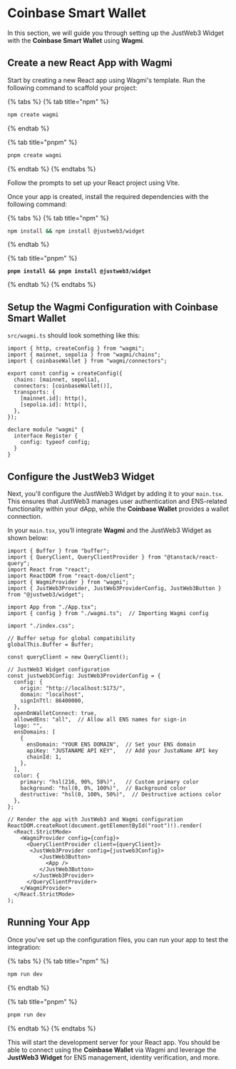 # Coinbase Smart Wallet

In this section, we will guide you through setting up the JustWeb3 Widget with the **Coinbase Smart Wallet** using **Wagmi**.

## Create a new React App with Wagmi

Start by creating a new React app using Wagmi's template. Run the following command to scaffold your project:

{% tabs %}
{% tab title="npm" %}
```bash
npm create wagmi
```
{% endtab %}

{% tab title="pnpm" %}
```bash
pnpm create wagmi
```
{% endtab %}
{% endtabs %}

Follow the prompts to set up your React project using Vite.

Once your app is created, install the required dependencies with the following command:

{% tabs %}
{% tab title="npm" %}
```bash
npm install && npm install @justweb3/widget
```
{% endtab %}

{% tab title="pnpm" %}
<pre class="language-bash"><code class="lang-bash"><strong>pnpm install &#x26;&#x26; pnpm install @justweb3/widget
</strong></code></pre>
{% endtab %}
{% endtabs %}

## Setup the Wagmi Configuration with Coinbase Smart Wallet

`src/wagmi.ts` should look something like this:

```tsx
import { http, createConfig } from "wagmi";
import { mainnet, sepolia } from "wagmi/chains";
import { coinbaseWallet } from "wagmi/connectors";

export const config = createConfig({
  chains: [mainnet, sepolia],
  connectors: [coinbaseWallet()],
  transports: {
    [mainnet.id]: http(),
    [sepolia.id]: http(),
  },
});

declare module "wagmi" {
  interface Register {
    config: typeof config;
  }
}

```

## Configure the JustWeb3 Widget

Next, you'll configure the JustWeb3 Widget by adding it to your `main.tsx`. This ensures that JustWeb3 manages user authentication and ENS-related functionality within your dApp, while the **Coinbase Wallet** provides a wallet connection.

In your `main.tsx`, you’ll integrate **Wagmi** and the JustWeb3 Widget as shown below:

```tsx
import { Buffer } from "buffer";
import { QueryClient, QueryClientProvider } from "@tanstack/react-query";
import React from "react";
import ReactDOM from "react-dom/client";
import { WagmiProvider } from "wagmi";
import { JustWeb3Provider, JustWeb3ProviderConfig, JustWeb3Button } from "@justweb3/widget";

import App from "./App.tsx";
import { config } from "./wagmi.ts";  // Importing Wagmi config

import "./index.css";

// Buffer setup for global compatibility
globalThis.Buffer = Buffer;

const queryClient = new QueryClient();

// JustWeb3 Widget configuration
const justweb3Config: JustWeb3ProviderConfig = {
  config: {
    origin: "http://localhost:5173/",
    domain: "localhost",
    signInTtl: 86400000,
  },
  openOnWalletConnect: true,
  allowedEns: "all",  // Allow all ENS names for sign-in
  logo: "",
  ensDomains: [
    {
      ensDomain: "YOUR ENS DOMAIN",  // Set your ENS domain
      apiKey: "JUSTANAME API KEY",   // Add your JustaName API key
      chainId: 1,
    },
  ],
  color: {
    primary: "hsl(216, 90%, 58%)",   // Custom primary color
    background: "hsl(0, 0%, 100%)",  // Background color
    destructive: "hsl(0, 100%, 50%)",  // Destructive actions color
  },
};

// Render the app with JustWeb3 and Wagmi configuration
ReactDOM.createRoot(document.getElementById("root")!).render(
  <React.StrictMode>
    <WagmiProvider config={config}>
      <QueryClientProvider client={queryClient}>
       <JustWeb3Provider config={justweb3Config}>
          <JustWeb3Button>
            <App />
          </JustWeb3Button>
        </JustWeb3Provider>
      </QueryClientProvider>
    </WagmiProvider>
  </React.StrictMode>
);

```

## Running Your App

Once you've set up the configuration files, you can run your app to test the integration:

{% tabs %}
{% tab title="npm" %}
```bash
npm run dev
```
{% endtab %}

{% tab title="pnpm" %}
```bash
pnpm run dev
```
{% endtab %}
{% endtabs %}

This will start the development server for your React app. You should be able to connect using the **Coinbase Wallet** via Wagmi and leverage the **JustWeb3 Widget** for ENS management, identity verification, and more.
